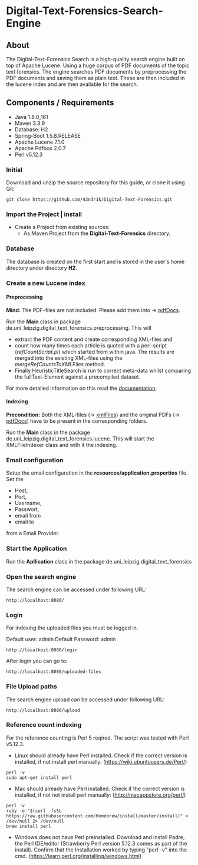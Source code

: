 # Digital-Text-Forensics-Search-Engine

## About

The Digital-Text-Forensics Search is a high-quality search engine built on top of Apache Lucene.
Using a huge corpus of PDF documents of the topic text forensics.
The engine searches PDF documents by preprocessing the PDF documents and saving them as plain text. These are then included in the lucene index and are then available for the search.

## Components / Requirements
- Java 1.8.0_161
- Maven  3.3.9
- Database: H2
- Spring-Boot 1.5.8.RELEASE
- Apache Lucene 7.1.0
- Apache Pdfbox 2.0.7
- Perl v5.12.3

### Initial
Download and unzip the source repository for this guide, or clone it using Git: 
```
git clone https://github.com/43ndr1k/Digital-Text-Forensics.git
```


### Import the Project | install
- Create a Project from existing sources:
  - As Maven Project from the **Digital-Text-Forensics** directory.
  
### Database
The database is created on the first start and is stored in the user's home directory under directory **H2**.

### Create a new Lucene index
#### Preprocessing

**Mind:** The PDF-files are not included. Please add them into &rightarrow; [pdfDocs](./pdfDocs).


Run the **Main** class in  package de.uni_leipzig.digital_text_forensics.preprocessing. This will 
- extract the PDF content and create corresponding XML-files and
 - count how many times each article is quoted with a perl-script (_refCountScript.pl_) which started from within java.
The results are merged into the existing XML-files using the _mergeRefCountsToXMLFiles_ method. 
- Finally HeuristicTitleSearch is run to correct meta-data whilst comparing the fullText-Element against a precompiled dataset. 

For more detailed information on this read the [documentation](./Dokumentation/arbeit.pdf). 


#### Indexing 
**Precondition:** Both the XML-files (&rightarrow; [xmlFiles](./xmlFiles)) and the original PDFs (&rightarrow; [pdfDocs](./pdfDocs))  have to be present in the corresponding folders.


Run the **Main** class in the package de.uni_leipzig.digital_text_forensics.lucene. This will start the  XMLFileIndexer
  class and with it the indexing.
  



### Email configuration
Setup the email configuration in the **resources/application.properties** file.
Set the 
* Host, 
* Port, 
* Username, 
* Passwort, 
* email from 
* email to 

from a Email Provider.

### Start the Application
Run the **Apllication** class in the package de.uni_leipzig.digital_text_forensics

### Open the search engine
The search engine can be accessed under following URL:
```
http://localhost:8080/
```
### Login
For indexing the uploaded files you must be logged in.

Default user: admin
Default Password: admin
```
http://localhost:8080/login
```
After login you can go to:
```
http://localhost:8080/uploaded-files
```

### File Upload paths
The search engine upload can be accessed under following URL:
```
http://localhost:8080/upload

```
### Reference count indexing
For the reference counting is Perl 5 reqired. The script was tested with Perl v5.12.3.

- Linux should already have Perl installed. Check if the correct version is installed, if not install perl manually: (https://wiki.ubuntuusers.de/Perl/)
```
perl -v
sudo apt-get install perl
```
- Mac should already have Perl installed.  Check if the correct version is installed, if not not install perl manually: (http://macappstore.org/perl/)
```
perl -v
ruby -e "$(curl -fsSL https://raw.githubusercontent.com/Homebrew/install/master/install)" < /dev/null 2> /dev/null
brew install perl
```
- Windows does not have Perl preinstalled. Download and install Padre, the Perl IDE/editor (Strawberry Perl version 5.12.3 comes as part of the install). Confirm that the Installation worked by typing "perl -v" into the cmd. (https://learn.perl.org/installing/windows.html)
